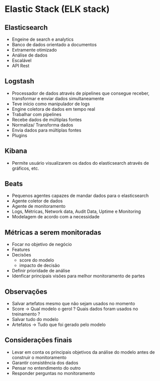# Elastic Stack (ELK stack)

## Elasticsearch

- Engeine de search e analytics
- Banco de dados orientado a documentos
- Extramente otimizado
- Análise de dados
- Escalável
- API Rest

## Logstash

- Processador de dados através de pipelines que consegue receber, transformar e enviar dados simultaneamente
- Teve início como manipulador de logs
- Engine coletora de dados em tempo real
- Trabalhar com pipelines
- Recebe dados de múltiplas fontes
- Normaliza/ Transforma dados
- Envia dados para múltiplas fontes
- Plugins

## Kibana

- Permite usuário visualizarem os dados do elasticsearch através de gráficos, etc.

## Beats

- Pequenos agentes capazes de mandar dados para o elasticsearch
- Agente coletor de dados
- Agente de monitoramento
- Logs, Métricas, Network data, Audit Data, Uptime e Monitoring
- Modelagem de acordo com a necessidade

## Métricas a serem monitoradas

- Focar no objetivo de negócio
- Features
- Decisões
  - score do modelo
  - impacto de decisão
- Definir prioridade de análise
- Idenficar principais visões para melhor monitoramento de partes

## Observações

- Salvar artefatos mesmo que não sejam usados no momento
- Score -> Qual modelo o gerol ? Quais dados foram usados no treinamento ?
- Salvar tudo do modelo
- Artefatos -> Tudo que foi gerado pelo modelo

## Considerações finais

- Levar em conta os principais objetivos da análise do modelo antes de construir o monitoramento
- Garantir consistência dos dados
- Pensar no entendimento do outro
- Responder perguntas no monitoramento

